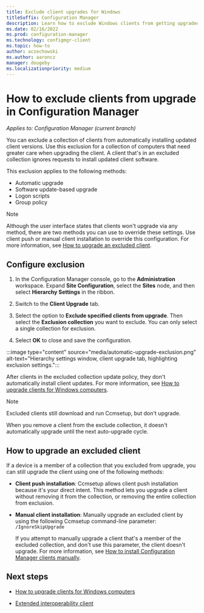 ```yaml
---
title: Exclude client upgrades for Windows
titleSuffix: Configuration Manager
description: Learn how to exclude Windows clients from getting upgraded in Configuration Manager.
ms.date: 02/16/2022
ms.prod: configuration-manager
ms.technology: configmgr-client
ms.topic: how-to
author: aczechowski
ms.author: aaroncz
manager: dougeby
ms.localizationpriority: medium
---
```


# How to exclude clients from upgrade in Configuration Manager

*Applies to: Configuration Manager (current branch)*

You can exclude a collection of clients from automatically installing updated client versions. Use this exclusion for a collection of computers that need greater care when upgrading the client. A client that's in an excluded collection ignores requests to install updated client software.

This exclusion applies to the following methods:

- Automatic upgrade
- Software update-based upgrade
- Logon scripts
- Group policy

> [!NOTE]
> Although the user interface states that clients won't upgrade via any method, there are two methods you can use to override these settings. Use client push or manual client installation to override this configuration. For more information, see [How to upgrade an excluded client](#how-to-upgrade-an-excluded-client).

## Configure exclusion

1. In the Configuration Manager console, go to the **Administration** workspace. Expand **Site Configuration**, select the **Sites** node, and then select **Hierarchy Settings** in the ribbon.

2. Switch to the **Client Upgrade** tab.

3. Select the option to **Exclude specified clients from upgrade**. Then select the **Exclusion collection** you want to exclude. You can only select a single collection for exclusion.

4. Select **OK** to close and save the configuration.

:::image type="content" source="media/automatic-upgrade-exclusion.png" alt-text="Hierarchy settings window, client upgrade tab, highlighting exclusion settings.":::

After clients in the excluded collection update policy, they don't automatically install client updates. For more information, see [How to upgrade clients for Windows computers](upgrade-clients-for-windows-computers.md).

> [!NOTE]
> Excluded clients still download and run Ccmsetup, but don't upgrade.

When you remove a client from the exclude collection, it doesn't automatically upgrade until the next auto-upgrade cycle.

## How to upgrade an excluded client

If a device is a member of a collection that you excluded from upgrade, you can still upgrade the client using one of the following methods:

- **Client push installation**: Ccmsetup allows client push installation because it's your direct intent. This method lets you upgrade a client without removing it from the collection, or removing the entire collection from exclusion.

- **Manual client installation**: Manually upgrade an excluded client by using the following Ccmsetup command-line parameter: `/IgnoreSkipUpgrade`

    If you attempt to manually upgrade a client that's a member of the excluded collection, and don't use this parameter, the client doesn't upgrade. For more information, see [How to install Configuration Manager clients manually](../../deploy/deploy-clients-to-windows-computers.md#BKMK_Manual).

## Next steps

- [How to upgrade clients for Windows computers](upgrade-clients-for-windows-computers.md)

- [Extended interoperability client](../../../understand/interoperability-client.md)
